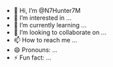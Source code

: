 - 👋 Hi, I’m @N7Hunter7M
- 👀 I’m interested in ...
- 🌱 I’m currently learning ...
- 💞️ I’m looking to collaborate on ...
- 📫 How to reach me ...
- 😄 Pronouns: ...
- ⚡ Fun fact: ...

<!---
N7Hunter7M/N7Hunter7M is a ✨ special ✨ repository because its `README.md` (this file) appears on your GitHub profile.
You can click the Preview link to take a look at your changes.
--->
